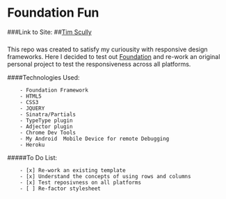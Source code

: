 Foundation Fun
======================


###Link to Site: 
##[Tim Scully](http://www.timscully.co.uk)

###
This repo was created to satisfy my curiousity with responsive design frameworks. Here I decided to test out [Foundation](https://http://foundation.zurb.com/) and re-work an original personal project to test the responsiveness across all platforms.


####Technologies Used:

		- Foundation Framework
		- HTML5
		- CSS3
		- JQUERY
		- Sinatra/Partials
		- TypeType plugin
		- Adjector plugin
		- Chrome Dev Tools
		- My Android  Mobile Device for remote Debugging
		- Heroku

#####To Do List:

		- [x] Re-work an existing template
		- [x] Understand the concepts of using rows and columns
		- [x] Test reposivness on all platforms
		- [ ] Re-factor stylesheet